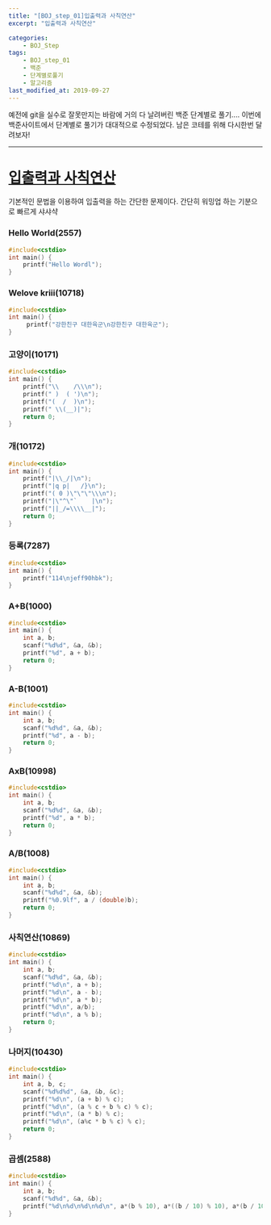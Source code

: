 ```yaml
---
title: "[BOJ_step_01]입출력과 사칙연산"
excerpt: "입출력과 사칙연산"

categories:
    - BOJ_Step
tags:
    - BOJ_step_01
    - 백준
    - 단계별로풀기
    - 알고리즘
last_modified_at: 2019-09-27
---
```

예전에 git을 실수로 잘못만지는 바람에 거의 다 날려버린 백준 단계별로 풀기.... 
이번에 백준사이트에서 단계별로 풀기가 대대적으로 수정되었다. 남은 코테를 위해 다시한번 달려보자!  

***  

# [입출력과 사칙연산](https://www.acmicpc.net/step/1)
기본적인 문법을 이용하여 입출력을 하는 간단한 문제이다. 간단히 워밍업 하는 기분으로 빠르게 샤샤샥  
### Hello World(2557)  
```cpp
#include<cstdio>
int main() { 
    printf("Hello Wordl"); 
}
```  
  
### Welove kriii(10718)  
```cpp
#include<cstdio>
int main() {
     printf("강한친구 대한육군\n강한친구 대한육군"); 
}
```  
  
### 고양이(10171)  
```cpp
#include<cstdio>
int main() {
	printf("\\    /\\\n");
	printf(" )  ( ')\n");
	printf("(  /  )\n");
	printf(" \\(__)|");
	return 0;
}
```  
  
### 개(10172)
```cpp
#include<cstdio>
int main() {
	printf("|\\_/|\n");
	printf("|q p|   /}\n");
	printf("( 0 )\"\"\"\\\n");
	printf("|\"^\"`    |\n");
	printf("||_/=\\\\__|");
	return 0;
}
```  
  
### 등록(7287)  
```cpp
#include<cstdio>
int main() {
    printf("114\njeff90hbk");
}
```  
  
### A+B(1000)
```cpp
#include<cstdio>
int main() {
	int a, b;
	scanf("%d%d", &a, &b);
	printf("%d", a + b);
	return 0;
}
```  
  
### A-B(1001)
```cpp
#include<cstdio>
int main() {
	int a, b;
	scanf("%d%d", &a, &b);
	printf("%d", a - b);
	return 0;
}
```  
  
### AxB(10998)  
```cpp
#include<cstdio>
int main() {
	int a, b;
	scanf("%d%d", &a, &b);
	printf("%d", a * b);
	return 0;
}
```  
  
### A/B(1008)
```cpp
#include<cstdio>
int main() {
	int a, b;
	scanf("%d%d", &a, &b);
	printf("%0.9lf", a / (double)b);
	return 0;
}
```  
  
### 사칙연산(10869)  
```cpp
#include<cstdio>
int main() {
	int a, b;
	scanf("%d%d", &a, &b);
	printf("%d\n", a + b);
	printf("%d\n", a - b);
	printf("%d\n", a * b);
	printf("%d\n", a/b);
	printf("%d\n", a % b);
	return 0;
}
```  
  
### 나머지(10430)  
```cpp
#include<cstdio>
int main() {
	int a, b, c;
	scanf("%d%d%d", &a, &b, &c);
	printf("%d\n", (a + b) % c);
	printf("%d\n", (a % c + b % c) % c);
	printf("%d\n", (a * b) % c);
	printf("%d\n", (a%c * b % c) % c);
	return 0;
}
```  
  
### 곱셈(2588)  
```cpp
#include<cstdio>
int main() {
	int a, b;
	scanf("%d%d", &a, &b);
	printf("%d\n%d\n%d\n%d\n", a*(b % 10), a*((b / 10) % 10), a*(b / 100), a*b);
}
```  

